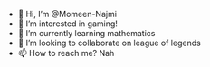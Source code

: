 - 👋 Hi, I’m @Momeen-Najmi
- 👀 I’m interested in gaming!
- 🌱 I’m currently learning mathematics
- 💞️ I’m looking to collaborate on league of legends
- 📫 How to reach me? Nah

<!---
Momeen-Najmi/Momeen-Najmi is a ✨ special ✨ repository because its `README.md` (this file) appears on your GitHub profile.
You can click the Preview link to take a look at your changes.
--->
